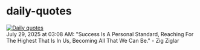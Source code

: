 # daily-quotes
[![Daily quotes](https://github.com/ceepu8/daily-quotes/actions/workflows/daily-quote.yml/badge.svg)](https://github.com/ceepu8/daily-quotes/actions/workflows/daily-quote.yml)<br/>
July 29, 2025 at 03:08 AM: "Success Is A Personal Standard, Reaching For The Highest That Is In Us, Becoming All That We Can Be." - Zig Ziglar
